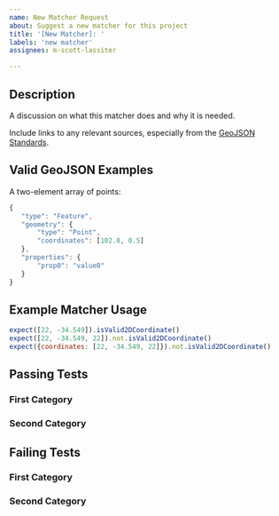 ```yaml
---
name: New Matcher Request
about: Suggest a new matcher for this project
title: '[New Matcher]: '
labels: 'new matcher'
assignees: m-scott-lassiter

---
```

## Description

A discussion on what this matcher does and why it is needed.

Include links to any relevant sources, especially from the [GeoJSON Standards](https://datatracker.ietf.org/doc/html/rfc7946).

## Valid GeoJSON Examples

A two-element array of points:
```javascript
{
   "type": "Feature",
   "geometry": {
       "type": "Point",
       "coordinates": [102.0, 0.5]
   },
   "properties": {
       "prop0": "value0"
   }
}
```

## Example Matcher Usage

<!-- Include both a valid passing test and a .not passing test -->

```javascript
expect([22, -34.549]).isValid2DCoordinate()
expect([22, -34.549, 22]).not.isValid2DCoordinate()
expect({coordinates: [22, -34.549, 22]}).not.isValid2DCoordinate()

```

## Passing Tests

### First Category

### Second Category

## Failing Tests

### First Category

### Second Category

